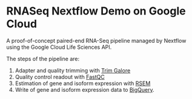 # RNASeq Nextflow Demo on Google Cloud

A proof-of-concept paired-end RNA-Seq pipeline managed by Nextflow using the Google Cloud Life Sciences API. 

The steps of the pipeline are:
1. Adapter and quality trimming with [Trim Galore](https://www.bioinformatics.babraham.ac.uk/projects/trim_galore/)
2. Quality control readout with [FastQC](https://www.bioinformatics.babraham.ac.uk/projects/fastqc/)
3. Estimation of gene and isoform expression with [RSEM](https://github.com/deweylab/RSEM)
4. Write of gene and isoform expression data to [BigQuery](https://cloud.google.com/bigquery).
